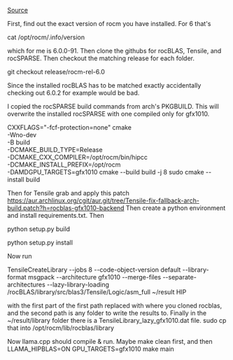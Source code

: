 [Source](https://desuarchive.org/g/thread/99123975/#99130717)

First, find out the exact version of rocm you have installed. For 6 that's

cat /opt/rocm/.info/version

which for me is 6.0.0-91.
Then clone the githubs for rocBLAS, Tensile, and rocSPARSE. Then checkout the matching release for each folder.

git checkout release/rocm-rel-6.0


Since the installed rocBLAS has to be matched exactly accidentally checking out 6.0.2 for example would be bad.

I copied the rocSPARSE build commands from arch's PKGBUILD. This will overwrite the installed rocSPARSE with one compiled only for gfx1010.

CXXFLAGS="-fcf-protection=none"
cmake \
-Wno-dev \
-B build \
-DCMAKE_BUILD_TYPE=Release \
-DCMAKE_CXX_COMPILER=/opt/rocm/bin/hipcc \
-DCMAKE_INSTALL_PREFIX=/opt/rocm \
-DAMDGPU_TARGETS=gfx1010
cmake --build build -j 8
sudo cmake --install build



Then for Tensile grab and apply this patch https://aur.archlinux.org/cgit/aur.git/tree/Tensile-fix-fallback-arch-build.patch?h=rocblas-gfx1010-backend
Then create a python environment and install requirements.txt. Then

python setup.py build

python setup.py install


Now run

TensileCreateLibrary --jobs 8 --code-object-version default --library-format msgpack --architecture gfx1010 --merge-files --separate-architectures --lazy-library-loading /rocBLAS/library/src/blas3/Tensile/Logic/asm_full ~/result HIP

with the first part of the first path replaced with where you cloned rocblas, and the second path is any folder to write the results to.
Finally in the ~/result/library folder there is a TensileLibrary_lazy_gfx1010.dat file. sudo cp that into /opt/rocm/lib/rocblas/library

Now llama.cpp should compile & run. Maybe make clean first, and then LLAMA_HIPBLAS=ON GPU_TARGETS=gfx1010 make main